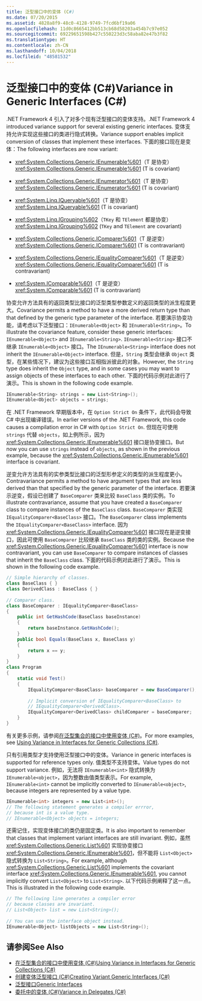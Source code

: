 ```yaml
---
title: 泛型接口中的变体 (C#)
ms.date: 07/20/2015
ms.assetid: 4828a8f9-48c0-4128-9749-7fcd6bf19a06
ms.openlocfilehash: 11d0c8665412bb513cb68d58203a454b7c97e052
ms.sourcegitcommit: 69229651598b427c550223d3c58aba82e47b3f82
ms.translationtype: HT
ms.contentlocale: zh-CN
ms.lasthandoff: 10/04/2018
ms.locfileid: "48581532"
---
```

# <a name="variance-in-generic-interfaces-c"></a><span data-ttu-id="80cd1-102">泛型接口中的变体 (C#)</span><span class="sxs-lookup"><span data-stu-id="80cd1-102">Variance in Generic Interfaces (C#)</span></span>
<span data-ttu-id="80cd1-103">.NET Framework 4 引入了对多个现有泛型接口的变体支持。</span><span class="sxs-lookup"><span data-stu-id="80cd1-103">.NET Framework 4 introduced variance support for several existing generic interfaces.</span></span> <span data-ttu-id="80cd1-104">变体支持允许实现这些接口的类进行隐式转换。</span><span class="sxs-lookup"><span data-stu-id="80cd1-104">Variance support enables implicit conversion of classes that implement these interfaces.</span></span> <span data-ttu-id="80cd1-105">下面的接口现在是变体：</span><span class="sxs-lookup"><span data-stu-id="80cd1-105">The following interfaces are now variant:</span></span>  
  
-   <span data-ttu-id="80cd1-106"><xref:System.Collections.Generic.IEnumerable%601>（T 是协变）</span><span class="sxs-lookup"><span data-stu-id="80cd1-106"><xref:System.Collections.Generic.IEnumerable%601> (T is covariant)</span></span>  
  
-   <span data-ttu-id="80cd1-107"><xref:System.Collections.Generic.IEnumerator%601>（T 是协变）</span><span class="sxs-lookup"><span data-stu-id="80cd1-107"><xref:System.Collections.Generic.IEnumerator%601> (T is covariant)</span></span>  
  
-   <span data-ttu-id="80cd1-108"><xref:System.Linq.IQueryable%601>（T 是协变）</span><span class="sxs-lookup"><span data-stu-id="80cd1-108"><xref:System.Linq.IQueryable%601> (T is covariant)</span></span>  
  
-   <span data-ttu-id="80cd1-109"><xref:System.Linq.IGrouping%602>（`TKey` 和 `TElement` 都是协变）</span><span class="sxs-lookup"><span data-stu-id="80cd1-109"><xref:System.Linq.IGrouping%602> (`TKey` and `TElement` are covariant)</span></span>  
  
-   <span data-ttu-id="80cd1-110"><xref:System.Collections.Generic.IComparer%601>（T 是逆变）</span><span class="sxs-lookup"><span data-stu-id="80cd1-110"><xref:System.Collections.Generic.IComparer%601> (T is contravariant)</span></span>  
  
-   <span data-ttu-id="80cd1-111"><xref:System.Collections.Generic.IEqualityComparer%601>（T 是逆变）</span><span class="sxs-lookup"><span data-stu-id="80cd1-111"><xref:System.Collections.Generic.IEqualityComparer%601> (T is contravariant)</span></span>  
  
-   <span data-ttu-id="80cd1-112"><xref:System.IComparable%601>（T 是逆变）</span><span class="sxs-lookup"><span data-stu-id="80cd1-112"><xref:System.IComparable%601> (T is contravariant)</span></span>  
  
 <span data-ttu-id="80cd1-113">协变允许方法具有的返回类型比接口的泛型类型参数定义的返回类型的派生程度更大。</span><span class="sxs-lookup"><span data-stu-id="80cd1-113">Covariance permits a method to have a more derived return type than that defined by the generic type parameter of the interface.</span></span> <span data-ttu-id="80cd1-114">若要演示协变功能，请考虑以下泛型接口：`IEnumerable<Object>` 和 `IEnumerable<String>`。</span><span class="sxs-lookup"><span data-stu-id="80cd1-114">To illustrate the covariance feature, consider these generic interfaces: `IEnumerable<Object>` and `IEnumerable<String>`.</span></span> <span data-ttu-id="80cd1-115">`IEnumerable<String>` 接口不继承 `IEnumerable<Object>` 接口。</span><span class="sxs-lookup"><span data-stu-id="80cd1-115">The `IEnumerable<String>` interface does not inherit the `IEnumerable<Object>` interface.</span></span> <span data-ttu-id="80cd1-116">但是，`String` 类型会继承 `Object` 类型，在某些情况下，建议为这些接口互相指派彼此的对象。</span><span class="sxs-lookup"><span data-stu-id="80cd1-116">However, the `String` type does inherit the `Object` type, and in some cases you may want to assign objects of these interfaces to each other.</span></span> <span data-ttu-id="80cd1-117">下面的代码示例对此进行了演示。</span><span class="sxs-lookup"><span data-stu-id="80cd1-117">This is shown in the following code example.</span></span>  
  
```csharp  
IEnumerable<String> strings = new List<String>();  
IEnumerable<Object> objects = strings;  
```  
  
 <span data-ttu-id="80cd1-118">在 .NET Framework 早期版本中，在 `Option Strict On` 条件下，此代码会导致 C# 中出现编译错误。</span><span class="sxs-lookup"><span data-stu-id="80cd1-118">In earlier versions of the .NET Framework, this code causes a compilation error in C# with `Option Strict On`.</span></span> <span data-ttu-id="80cd1-119">但现在可使用 `strings` 代替 `objects`，如上例所示，因为 <xref:System.Collections.Generic.IEnumerable%601> 接口是协变接口。</span><span class="sxs-lookup"><span data-stu-id="80cd1-119">But now you can use `strings` instead of `objects`, as shown in the previous example, because the <xref:System.Collections.Generic.IEnumerable%601> interface is covariant.</span></span>  
  
 <span data-ttu-id="80cd1-120">逆变允许方法具有的实参类型比接口的泛型形参定义的类型的派生程度更小。</span><span class="sxs-lookup"><span data-stu-id="80cd1-120">Contravariance permits a method to have argument types that are less derived than that specified by the generic parameter of the interface.</span></span> <span data-ttu-id="80cd1-121">若要演示逆变，假设已创建了 `BaseComparer` 类来比较 `BaseClass` 类的实例。</span><span class="sxs-lookup"><span data-stu-id="80cd1-121">To illustrate contravariance, assume that you have created a `BaseComparer` class to compare instances of the `BaseClass` class.</span></span> <span data-ttu-id="80cd1-122">`BaseComparer` 类实现 `IEqualityComparer<BaseClass>` 接口。</span><span class="sxs-lookup"><span data-stu-id="80cd1-122">The `BaseComparer` class implements the `IEqualityComparer<BaseClass>` interface.</span></span> <span data-ttu-id="80cd1-123">因为 <xref:System.Collections.Generic.IEqualityComparer%601> 接口现在是逆变接口，因此可使用 `BaseComparer` 比较继承 `BaseClass` 类的类的实例。</span><span class="sxs-lookup"><span data-stu-id="80cd1-123">Because the <xref:System.Collections.Generic.IEqualityComparer%601> interface is now contravariant, you can use `BaseComparer` to compare instances of classes that inherit the `BaseClass` class.</span></span> <span data-ttu-id="80cd1-124">下面的代码示例对此进行了演示。</span><span class="sxs-lookup"><span data-stu-id="80cd1-124">This is shown in the following code example.</span></span>  
  
```csharp  
// Simple hierarchy of classes.  
class BaseClass { }  
class DerivedClass : BaseClass { }  
  
// Comparer class.  
class BaseComparer : IEqualityComparer<BaseClass>   
{  
    public int GetHashCode(BaseClass baseInstance)  
    {  
        return baseInstance.GetHashCode();  
    }  
    public bool Equals(BaseClass x, BaseClass y)  
    {  
        return x == y;  
    }  
}  
class Program  
{  
    static void Test()  
    {  
        IEqualityComparer<BaseClass> baseComparer = new BaseComparer();  
  
        // Implicit conversion of IEqualityComparer<BaseClass> to   
        // IEqualityComparer<DerivedClass>.  
        IEqualityComparer<DerivedClass> childComparer = baseComparer;  
    }  
}  
```  
  
 <span data-ttu-id="80cd1-125">有关更多示例，请参阅[在泛型集合的接口中使用变体 (C#)](../../../../csharp/programming-guide/concepts/covariance-contravariance/using-variance-in-interfaces-for-generic-collections.md)。</span><span class="sxs-lookup"><span data-stu-id="80cd1-125">For more examples, see [Using Variance in Interfaces for Generic Collections (C#)](../../../../csharp/programming-guide/concepts/covariance-contravariance/using-variance-in-interfaces-for-generic-collections.md).</span></span>  
  
 <span data-ttu-id="80cd1-126">只有引用类型才支持使用泛型接口中的变体。</span><span class="sxs-lookup"><span data-stu-id="80cd1-126">Variance in generic interfaces is supported for reference types only.</span></span> <span data-ttu-id="80cd1-127">值类型不支持变体。</span><span class="sxs-lookup"><span data-stu-id="80cd1-127">Value types do not support variance.</span></span> <span data-ttu-id="80cd1-128">例如，无法将 `IEnumerable<int>` 隐式转换为 `IEnumerable<object>`，因为整数由值类型表示。</span><span class="sxs-lookup"><span data-stu-id="80cd1-128">For example, `IEnumerable<int>` cannot be implicitly converted to `IEnumerable<object>`, because integers are represented by a value type.</span></span>  
  
```csharp  
IEnumerable<int> integers = new List<int>();  
// The following statement generates a compiler errror,  
// because int is a value type.  
// IEnumerable<Object> objects = integers;  
```  
  
 <span data-ttu-id="80cd1-129">还需记住，实现变体接口的类仍是固定类。</span><span class="sxs-lookup"><span data-stu-id="80cd1-129">It is also important to remember that classes that implement variant interfaces are still invariant.</span></span> <span data-ttu-id="80cd1-130">例如，虽然 <xref:System.Collections.Generic.List%601> 实现协变接口 <xref:System.Collections.Generic.IEnumerable%601>，但不能将 `List<Object>` 隐式转换为 `List<String>`。</span><span class="sxs-lookup"><span data-stu-id="80cd1-130">For example, although <xref:System.Collections.Generic.List%601> implements the covariant interface <xref:System.Collections.Generic.IEnumerable%601>, you cannot implicitly convert `List<Object>` to `List<String>`.</span></span> <span data-ttu-id="80cd1-131">以下代码示例阐释了这一点。</span><span class="sxs-lookup"><span data-stu-id="80cd1-131">This is illustrated in the following code example.</span></span>  
  
```csharp  
// The following line generates a compiler error  
// because classes are invariant.  
// List<Object> list = new List<String>();  
  
// You can use the interface object instead.  
IEnumerable<Object> listObjects = new List<String>();  
```  
  
## <a name="see-also"></a><span data-ttu-id="80cd1-132">请参阅</span><span class="sxs-lookup"><span data-stu-id="80cd1-132">See Also</span></span>

- [<span data-ttu-id="80cd1-133">在泛型集合的接口中使用变体 (C#)</span><span class="sxs-lookup"><span data-stu-id="80cd1-133">Using Variance in Interfaces for Generic Collections (C#)</span></span>](../../../../csharp/programming-guide/concepts/covariance-contravariance/using-variance-in-interfaces-for-generic-collections.md)  
- [<span data-ttu-id="80cd1-134">创建变体泛型接口 (C#)</span><span class="sxs-lookup"><span data-stu-id="80cd1-134">Creating Variant Generic Interfaces (C#)</span></span>](../../../../csharp/programming-guide/concepts/covariance-contravariance/creating-variant-generic-interfaces.md)  
- [<span data-ttu-id="80cd1-135">泛型接口</span><span class="sxs-lookup"><span data-stu-id="80cd1-135">Generic Interfaces</span></span>](../../../../standard/generics/interfaces.md)  
- [<span data-ttu-id="80cd1-136">委托中的变体 (C#)</span><span class="sxs-lookup"><span data-stu-id="80cd1-136">Variance in Delegates (C#)</span></span>](../../../../csharp/programming-guide/concepts/covariance-contravariance/variance-in-delegates.md)
